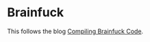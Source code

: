 # Brainfuck

This follows the blog
[Compiling Brainfuck Code](https://rodrigodd.github.io/2022/10/21/bf_compiler-part1.html).
